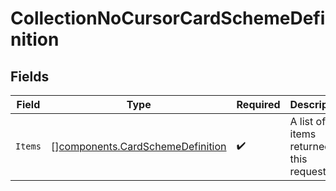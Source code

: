 # CollectionNoCursorCardSchemeDefinition


## Fields

| Field                                                                                | Type                                                                                 | Required                                                                             | Description                                                                          |
| ------------------------------------------------------------------------------------ | ------------------------------------------------------------------------------------ | ------------------------------------------------------------------------------------ | ------------------------------------------------------------------------------------ |
| `Items`                                                                              | [][components.CardSchemeDefinition](../../models/components/cardschemedefinition.md) | :heavy_check_mark:                                                                   | A list of items returned for this request.                                           |